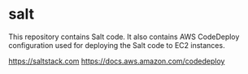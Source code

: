 # salt
This repository contains Salt code. It also contains AWS CodeDeploy configuration used for deploying the Salt code to EC2 instances.

https://saltstack.com
https://docs.aws.amazon.com/codedeploy
